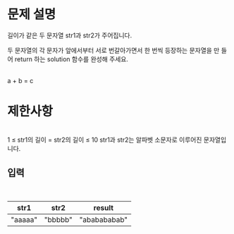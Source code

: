 # 문제 설명

길이가 같은 두 문자열 str1과 str2가 주어집니다.

두 문자열의 각 문자가 앞에서부터 서로 번갈아가면서 한 번씩 등장하는 문자열을 만
들어 return 하는 solution 함수를 완성해 주세요.

<br>
a + b = c

<br>

# 제한사항

<br>
1 ≤ str1의 길이 = str2의 길이 ≤ 10
str1과 str2는 알파벳 소문자로 이루어진 문자열입니다.
<br>

## 입력

<br>

| str1    | str2    | result       |
| ------- | ------- | ------------ |
| "aaaaa" | "bbbbb" | "ababababab" |

<br>
